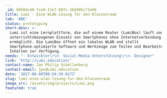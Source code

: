 ```yaml
---
_id: 6050dc40-7ce0-11e7-807c-1bb98bc71e68
title: Lumi - Eine WLAN Lösung für den Klassenraum
lab: '#BE'
status: prototyping
short-desc: >-
  Lumi ist eine Lernplattform, die auf einem Router (LumiBox) läuft und den
  unterrichtsbezogenen Einsatz von Smartphones ohne Internetverbindung
  ermöglicht. Die LumiBox öffnet ein lokales WLAN und stellt
  Smartphone-optimierte Software und Werkzeuge zum Teilen und Bearbeiten von
  Inhalten zur Verfügung.
needs: "- Entwickler\r\n- Social-Media Unterstützung\r\n- Designer"
link: 'http://Lumi.education/'
contact-name: Jan Philip Schellenberg
contact-email: jps@Lumi.education
date: '2017-08-09T08:54:39.017Z'
slug: lumi-eine-wlan-losung-fur-den-klassenraum
image_src: /assets/img/projects/Lumi.png
featured: true
---
```


